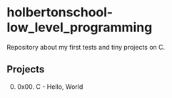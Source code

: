 # holbertonschool-low_level_programming
Repository about my first tests and tiny projects on C.

## Projects

0. 0x00. C - Hello, World
